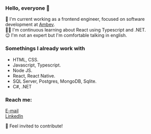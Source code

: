 ### Hello, everyone 👋

 🔧 I'm current working as a frontend engineer, focused on software development at <a href="https://www.ambevtech.com.br//">Ambev</a>.  
 👨‍💻 I'm continuous learning about React using Typescript and .NET.   
 😉 I'm not an expert but I'm comfortable talking in english.   
 
 
### Somethings I already work with
- HTML, CSS.
- Javascript, Typescript.
- Node JS. 
- React, React Native.
- SQL Server, Postgres, MongoDB, Sqlite.
- C#, .NET

### Reach me: 
 <a href="jerry.castro96@outlook.com"> E-mail </a>  
 <a href="https://www.linkedin.com/in/jerry-macedo-castro/"> LinkedIn </a>   
 
 🤘 Feel invited to contribute! 


<!--
**JerryMacedoCastro/JerryMacedoCastro** is a ✨ _special_ ✨ repository because its `README.md` (this file) appears on your GitHub profile.
